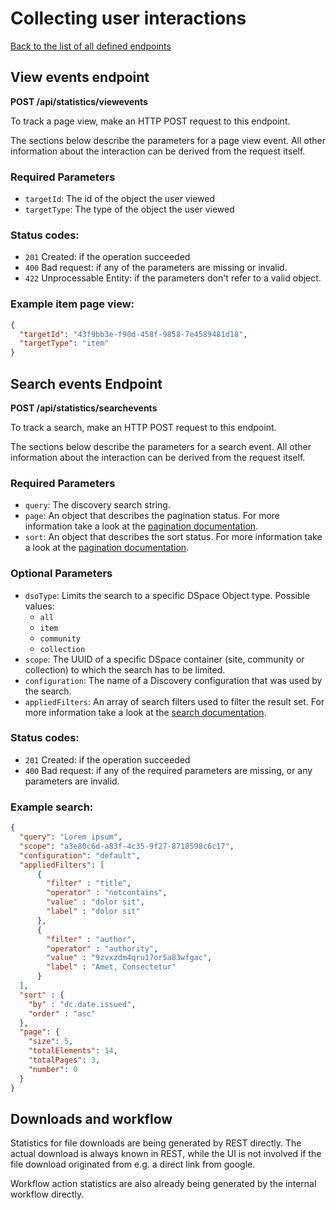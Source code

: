 # Collecting user interactions
[Back to the list of all defined endpoints](endpoints.md)

## View events endpoint
**POST /api/statistics/viewevents**

To track a page view, make an HTTP POST request to this endpoint.

The sections below describe the parameters for a page view event. All other information about the interaction can be derived from the request itself.

### Required Parameters
- `targetId`: The id of the object the user viewed
- `targetType`: The type of the object the user viewed

### Status codes:

- `201` Created: if the operation succeeded
- `400` Bad request: if any of the parameters are missing or invalid.
- `422` Unprocessable Entity: if the parameters don't refer to a valid object.

### Example item page view:

```json
{
  "targetId": "43f9bb3e-f90d-458f-9858-7e4589481d18",
  "targetType": "item"
}
```


## Search events Endpoint
**POST /api/statistics/searchevents**

To track a search, make an HTTP POST request to this endpoint.

The sections below describe the parameters for a search event. All other information about the interaction can be derived from the request itself.

### Required Parameters
- `query`: The discovery search string.
- `page`: An object that describes the pagination status. For more information take a look at the [pagination documentation](README.md#Pagination).
- `sort`: An object that describes the sort status. For more information take a look at the [pagination documentation](README.md#Pagination).

### Optional Parameters
- `dsoType`: Limits the search to a specific DSpace Object type. Possible values:
     - `all`
     - `item`
     - `community`
     - `collection`
- `scope`: The UUID of a specific DSpace container (site, community or collection) to which the search has to be limited.
- `configuration`: The name of a Discovery configuration that was used by the search.
- `appliedFilters`: An array of search filters  used to filter the result set. For more information take a look at the [search documentation](search-endpoint.md#matching-dspace-objects-search-results).

### Status codes:

- `201` Created: if the operation succeeded
- `400` Bad request: if any of the required parameters are missing, or any parameters are invalid.

### Example search:

```json
{
  "query": "Lorem ipsum",
  "scope": "a3e80c6d-a83f-4c35-9f27-8718598c6c17",
  "configuration": "default",
  "appliedFilters": [
      {
        "filter" : "title",
        "operator" : "notcontains",
        "value" : "dolor sit",
        "label" : "dolor sit"
      },
      {
        "filter" : "author",
        "operator" : "authority",
        "value" : "9zvxzdm4qru17or5a83wfgac",
        "label" : "Amet, Consectetur"
      }
  ],
  "sort" : {
    "by" : "dc.date.issued",
    "order" : "asc"
  },
  "page": {
    "size": 5,
    "totalElements": 14,
    "totalPages": 3,
    "number": 0
  }
}
```

## Downloads and workflow

Statistics for file downloads are being generated by REST directly. The actual download is always known in REST, while the UI is not involved if the file download originated from e.g. a direct link from google.

Workflow action statistics are also already being generated by the internal workflow directly.
